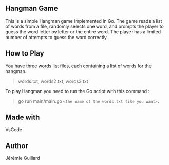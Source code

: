 ﻿
## Hangman Game

This is a simple Hangman game implemented in Go. The game reads a list of words from a file, randomly selects one word, and prompts the player to guess the word letter by letter or the entire word. The player has a limited number of attempts to guess the word correctly.

## How to Play
You have three words list files, each containing a list of words for the hangman.

>   words.txt, words2.txt, words3.txt

To play Hangman you need to run the Go script with this command : 

> go run main/main.go `<the name of the words.txt file you want>.`

## Made with 
VsCode

## Author
Jérémie Guillard
